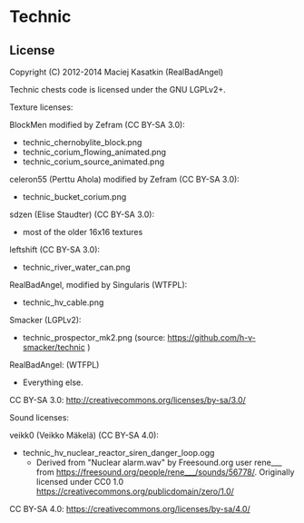 Technic
=======

License
-------

Copyright (C) 2012-2014 Maciej Kasatkin (RealBadAngel)

Technic chests code is licensed under the GNU LGPLv2+.

Texture licenses:

BlockMen modified by Zefram (CC BY-SA 3.0):
  * technic_chernobylite_block.png
  * technic_corium_flowing_animated.png
  * technic_corium_source_animated.png

celeron55 (Perttu Ahola) modified by Zefram (CC BY-SA 3.0):
  * technic_bucket_corium.png

sdzen (Elise Staudter) (CC BY-SA 3.0):
  * most of the older 16x16 textures

leftshift (CC BY-SA 3.0):
  * technic_river_water_can.png

RealBadAngel, modified by Singularis (WTFPL):
  * technic_hv_cable.png

Smacker (LGPLv2):
  * technic_prospector_mk2.png (source: https://github.com/h-v-smacker/technic )

RealBadAngel: (WTFPL)
  * Everything else.

CC BY-SA 3.0: <http://creativecommons.org/licenses/by-sa/3.0/>

Sound licenses:

veikk0 (Veikko Mäkelä) (CC BY-SA 4.0):
  * technic_hv_nuclear_reactor_siren_danger_loop.ogg
    * Derived from "Nuclear alarm.wav" by Freesound.org user rene___ from <https://freesound.org/people/rene___/sounds/56778/>. Originally licensed under CC0 1.0 <https://creativecommons.org/publicdomain/zero/1.0/>

CC BY-SA 4.0: <https://creativecommons.org/licenses/by-sa/4.0/>
